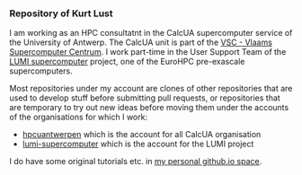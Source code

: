 ### Repository of Kurt Lust

I am working as an HPC consultatnt in the CalcUA supercomputer service of the University of Antwerp.
The CalcUA unit is part of the [VSC - Vlaams Supercomputer Centrum](https://www.vscentrum.be/).
I work part-time in the User Support Team of the [LUMI supercomputer](https://lumi-supercomputer.eu/) project,
one of the EuroHPC pre-exascale supercomputers.

Most repositories under my account are clones of other repositories that are used to develop stuff before
submitting pull requests, or repositories that are temporary to try out new ideas before moving them
under the accounts of the organisations for which I work:

-   [hpcuantwerpen](https://github.com/hpcuantwerpen) which is the account for all CalcUA organisation
-   [lumi-supercomputer](https://github.com/lumi-supercomputer) which is the account for the LUMI project

I do have some original tutorials etc. in [my personal github.io space](klust.github.io).
